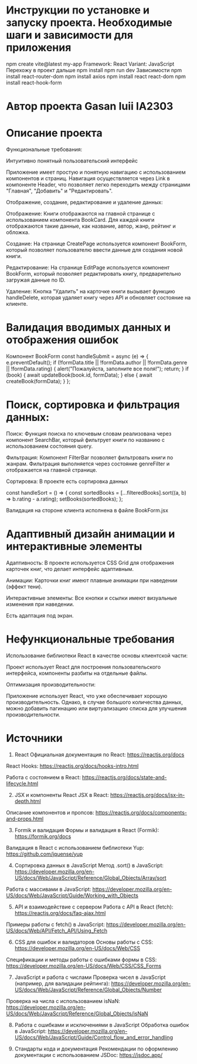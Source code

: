 # Инструкции по установке и запуску проекта. Необходимые шаги и зависимости для приложения
npm create vite@latest my-app
Framework: React
Variant: JavaScript
Перехожу в проект дальше
npm install
npm run dev
 Зависимости
 npm install react-router-dom
 npm install axios
 npm install react react-dom
 npm install react-hook-form

 # Автор проекта Gasan Iuii IA2303

 # Описание проекта
 Функциональные требования:

 Интуитивно понятный пользовательский интерфейс

Приложение имеет простую и понятную навигацию с использованием компонентов и страниц. Навигация осуществляется через Link в компоненте Header, что позволяет легко переходить между страницами "Главная", "Добавить" и "Редактировать".

Отображение, создание, редактирование и удаление данных:

Отображение: Книги отображаются на главной странице с использованием компонента BookCard. Для каждой книги отображаются такие данные, как название, автор, жанр, рейтинг и обложка.

Создание: На странице CreatePage используется компонент BookForm, который позволяет пользователю ввести данные для создания новой книги.

Редактирование: На странице EditPage используется компонент BookForm, который позволяет редактировать книгу, предварительно загружая данные по ID.

Удаление: Кнопка "Удалить" на карточке книги вызывает функцию handleDelete, которая удаляет книгу через API и обновляет состояние на клиенте.

# Валидация вводимых данных и отображения ошибок

Компонент BookForm
const handleSubmit = async (e) => {
  e.preventDefault();
  if (!formData.title || !formData.author || !formData.genre || !formData.rating) {
    alert("Пожалуйста, заполните все поля!");
    return;
  }
  if (book) {
    await updateBook(book.id, formData);
  } else {
    await createBook(formData);
  }
};

# Поиск, сортировка и фильтрация данных:

Поиск: Функция поиска по ключевым словам реализована через компонент SearchBar, который фильтрует книги по названию с использованием состояния query.

Фильтрация: Компонент FilterBar позволяет фильтровать книги по жанрам. Фильтрация выполняется через состояние genreFilter и отображается на главной странице.

Сортировка: В проекте есть сортировка данных

const handleSort = () => {
  const sortedBooks = [...filteredBooks].sort((a, b) => b.rating - a.rating);
  setBooks(sortedBooks);
};

Валидация на стороне клиента исполнена в файле BookForm.jsx

# Адаптивный дизайн анимации и интерактивные элементы

Адаптивность: В проекте используется CSS Grid для отображения карточек книг, что делает интерфейс адаптивным.

Анимации: Карточки книг имеют плавные анимации при наведении (эффект тени).

Интерактивные элементы: Все кнопки и ссылки имеют визуальные изменения при наведении.

Есть адаптация под экран.

# Нефункциональные требования 
Использование библиотеки React в качестве основы клиентской части:

Проект использует React для построения пользовательского интерфейса, компоненты разбиты на отдельные файлы.

Оптимизация производительности:

Приложение использует React, что уже обеспечивает хорошую производительность. Однако, в случае большого количества данных, можно добавить пагинацию или виртуализацию списка для улучшения производительности.

# Источники 

1. React
Официальная документация по React: https://reactjs.org/docs

React Hooks: https://reactjs.org/docs/hooks-intro.html

Работа с состоянием в React: https://reactjs.org/docs/state-and-lifecycle.html

2. JSX и компоненты React
JSX в React: https://reactjs.org/docs/jsx-in-depth.html

Описание компонентов и пропсов: https://reactjs.org/docs/components-and-props.html

3. Formik и валидация
Формы и валидация в React (Formik): https://formik.org/docs

Валидация в React с использованием библиотеки Yup: https://github.com/jquense/yup

4. Сортировка данных в JavaScript
Метод .sort() в JavaScript: https://developer.mozilla.org/en-US/docs/Web/JavaScript/Reference/Global_Objects/Array/sort

Работа с массивами в JavaScript: https://developer.mozilla.org/en-US/docs/Web/JavaScript/Guide/Working_with_Objects

5. API и взаимодействие с сервером
Работа с API в React (fetch): https://reactjs.org/docs/faq-ajax.html

Примеры работы с fetch() в JavaScript: https://developer.mozilla.org/en-US/docs/Web/API/Fetch_API/Using_Fetch

6. CSS для ошибок и валидаторов
Основы работы с CSS: https://developer.mozilla.org/en-US/docs/Web/CSS

Спецификации и методы работы с ошибками формы в CSS: https://developer.mozilla.org/en-US/docs/Web/CSS/CSS_Forms

7. JavaScript и работа с числами
Проверка чисел в JavaScript (например, для валидации рейтинга): https://developer.mozilla.org/en-US/docs/Web/JavaScript/Reference/Global_Objects/Number

Проверка на числа с использованием isNaN: https://developer.mozilla.org/en-US/docs/Web/JavaScript/Reference/Global_Objects/isNaN

8. Работа с ошибками и исключениями в JavaScript
Обработка ошибок в JavaScript: https://developer.mozilla.org/en-US/docs/Web/JavaScript/Guide/Control_flow_and_error_handling

9. Стандарты кода и документация
Рекомендации по оформлению документации с использованием JSDoc: https://jsdoc.app/